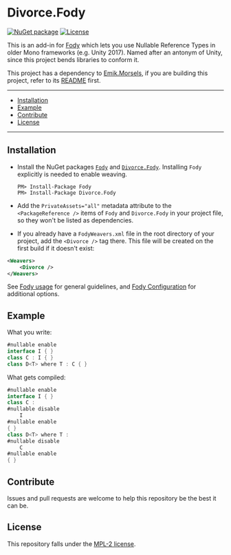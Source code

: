 # Divorce.Fody

[![NuGet package](https://img.shields.io/nuget/v/Divorce.Fody.svg?logo=NuGet)](https://www.nuget.org/packages/Divorce.Fody)
[![License](https://img.shields.io/github/license/Emik03/Divorce.Fody.svg?style=flat)](https://github.com/Emik03/Divorce.Fody/blob/main/LICENSE)

This is an add-in for [Fody](https://github.com/Fody/Fody) which lets you use Nullable Reference Types in older Mono frameworks (e.g. Unity 2017). Named after an antonym of Unity, since this project bends libraries to conform it.

This project has a dependency to [Emik.Morsels](https://github.com/Emik03/Emik.Morsels), if you are building this project, refer to its [README](https://github.com/Emik03/Emik.Morsels/blob/main/README.md) first.

---

- [Installation](#installation)
- [Example](#example)
- [Contribute](#contribute)
- [License](#license)

---

## Installation

- Install the NuGet packages [`Fody`](https://www.nuget.org/packages/Fody) and [`Divorce.Fody`](https://www.nuget.org/packages/Divorce.Fody). Installing `Fody` explicitly is needed to enable weaving.

  ```
  PM> Install-Package Fody
  PM> Install-Package Divorce.Fody
  ```

- Add the `PrivateAssets="all"` metadata attribute to the `<PackageReference />` items of `Fody` and `Divorce.Fody` in your project file, so they won't be listed as dependencies.

- If you already have a `FodyWeavers.xml` file in the root directory of your project, add the `<Divorce />` tag there. This file will be created on the first build if it doesn't exist:

```xml
<Weavers>
    <Divorce />
</Weavers>
```

See [Fody usage](https://github.com/Fody/Home/blob/master/pages/usage.md) for general guidelines, and [Fody Configuration](https://github.com/Fody/Home/blob/master/pages/configuration.md) for additional options.

## Example

What you write:

```csharp
#nullable enable
interface I { }
class C : I { }
class D<T> where T : C { }
```

What gets compiled:

```csharp
#nullable enable
interface I { }
class C : 
#nullable disable
    I
#nullable enable
{ }
class D<T> where T :
#nullable disable
    C
#nullable enable
{ }
```

## Contribute

Issues and pull requests are welcome to help this repository be the best it can be.

## License

This repository falls under the [MPL-2 license](https://www.mozilla.org/en-US/MPL/2.0/).
